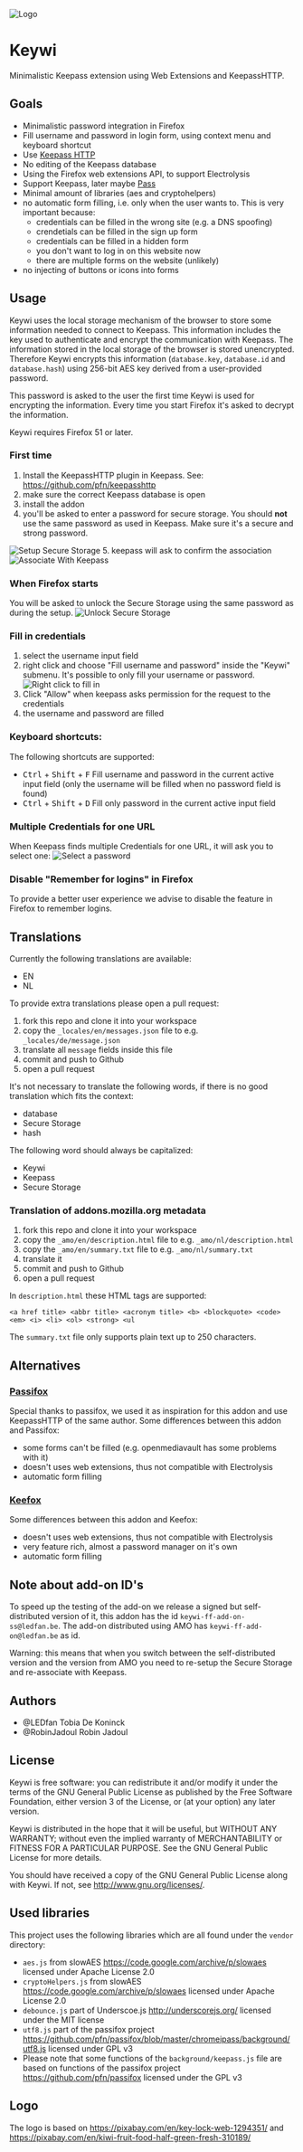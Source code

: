 ![Logo](icons/keywi-256.png)

Keywi
===

Minimalistic Keepass extension using Web Extensions and KeepassHTTP.

<!---
Description on addons.mozilla.org starts here.
-->

## Goals
 - Minimalistic password integration in Firefox
 - Fill username and password in login form, using context menu and keyboard shortcut
 - Use [Keepass HTTP](https://github.com/pfn/keepasshttp)
 - No editing of the Keepass database
 - Using the Firefox web extensions API, to support Electrolysis
 - Support Keepass, later maybe [Pass](https://www.passwordstore.org/)
 - Minimal amount of libraries (aes and cryptohelpers)
 - no automatic form filling, i.e. only when the user wants to. This is very important because:
   - credentials can be filled in the wrong site (e.g. a DNS spoofing)
   - crendetials can be filled in the sign up form
   - credentials can be filled in a hidden form
   - you don't want to log in on this website now
   - there are multiple forms on the website (unlikely)
 - no injecting of buttons or icons into forms

## Usage
Keywi uses the local storage mechanism of the browser to store some information needed to connect to Keepass. This information includes the key used to authenticate and encrypt the communication with Keepass. The information stored in the local storage of the browser is stored unencrypted.
Therefore Keywi encrypts this information (`database.key`, `database.id` and `database.hash`) using 256-bit AES key derived from a user-provided password.

This password is asked to the user the first time Keywi is used for encrypting the information. Every time you start Firefox it's asked to decrypt the information.

Keywi requires Firefox 51 or later.

### First time
 1. Install the KeepassHTTP plugin in Keepass. See: https://github.com/pfn/keepasshttp
 2. make sure the correct Keepass database is open
 3. install the addon
 4. you'll be asked to enter a password for secure storage. You should **not** use the same password as used in Keepass. Make sure it's a secure and strong password.

![Setup Secure Storage](.github/screenshots/setup-secure-storage.png)
 5. keepass will ask to confirm the association
![Associate With Keepass](.github/screenshots/associate.png)

### When Firefox starts
You will be asked to unlock the Secure Storage using the same password as during the setup.
![Unlock Secure Storage](.github/screenshots/unlock-secure-storage.png)

### Fill in credentials
 1. select the username input field
 2. right click and choose "Fill username and password" inside the "Keywi" submenu. It's possible to only fill your username or password.
![Right click to fill in](.github/screenshots/fill-context-menu.png)
 3. Click "Allow" when keepass asks permission for the request to the credentials
 4. the username and password are filled

### Keyboard shortcuts:
The following shortcuts are supported:
 - <kbd>Ctrl</kbd> + <kbd>Shift</kbd> + <kbd>F</kbd> Fill username and password in the current active input field (only the username will be filled when no password field is found)
 - <kbd>Ctrl</kbd> + <kbd>Shift</kbd> + <kbd>D</kbd> Fill only password in the current active input field

### Multiple Credentials for one URL
When Keepass finds multiple Credentials for one URL, it will ask you to select one:
![Select a password](.github/screenshots/multiple-credentials.png)

### Disable "Remember for logins" in Firefox
To provide a better user experience we advise to disable the feature in Firefox to remember logins.

<!---
Description on addons.mozilla.org ends here.
-->

## Translations
Currently the following translations are available:
 - EN
 - NL

To provide extra translations please open a pull request:
 1. fork this repo and clone it into your workspace
 2. copy the `_locales/en/messages.json` file to e.g. `_locales/de/message.json`
 3. translate all `message` fields inside this file
 4. commit and push to Github
 5. open a pull request

It's not necessary to translate the following words, if there is no good translation which fits the context:
 - database
 - Secure Storage
 - hash

The following word should always be capitalized:
 - Keywi
 - Keepass
 - Secure Storage

### Translation of addons.mozilla.org metadata
 1. fork this repo and clone it into your workspace
 2. copy the `_amo/en/description.html` file to e.g. `_amo/nl/description.html`
 2. copy the `_amo/en/summary.txt` file to e.g. `_amo/nl/summary.txt`
 3. translate it
 4. commit and push to Github
 5. open a pull request

In `description.html` these HTML tags are supported:
```
<a href title> <abbr title> <acronym title> <b> <blockquote> <code> <em> <i> <li> <ol> <strong> <ul
```

The `summary.txt` file only supports plain text up to 250 characters.



## Alternatives
### [Passifox](https://github.com/pfn/passifox)
Special thanks to passifox, we used it as inspiration for this addon and use KeepassHTTP of the same author.
Some differences between this addon and Passifox:
 - some forms can't be filled (e.g. openmediavault has some problems with it)
 - doesn't uses web extensions, thus not compatible with Electrolysis
 - automatic form filling



### [Keefox](http://keefox.org/)
Some differences between this addon and Keefox:
 - doesn't uses web extensions, thus not compatible with Electrolysis
 - very feature rich, almost a password manager on it's own
 - automatic form filling

## Note about add-on ID's
To speed up the testing of the add-on we release a signed but self-distributed version of it, this addon has the id `keywi-ff-add-on-ss@ledfan.be`. The add-on distributed using AMO has `keywi-ff-add-on@ledfan.be` as id.

Warning: this means that when you switch between the self-distributed version and the version from AMO you need to re-setup the Secure Storage and re-associate with Keepass.

## Authors
 - @LEDfan Tobia De Koninck
 - @RobinJadoul Robin Jadoul

## License
Keywi is free software: you can redistribute it and/or modify
it under the terms of the GNU General Public License as published by
the Free Software Foundation, either version 3 of the License, or
(at your option) any later version.

Keywi is distributed in the hope that it will be useful,
but WITHOUT ANY WARRANTY; without even the implied warranty of
MERCHANTABILITY or FITNESS FOR A PARTICULAR PURPOSE.  See the
GNU General Public License for more details.

You should have received a copy of the GNU General Public License
along with Keywi.  If not, see <http://www.gnu.org/licenses/>.


## Used libraries
This project uses the following libraries which are all found under the `vendor` directory:
 - `aes.js` from slowAES https://code.google.com/archive/p/slowaes licensed under Apache License 2.0
 - `cryptoHelpers.js` from slowAES https://code.google.com/archive/p/slowaes licensed under Apache License 2.0
 - `debounce.js` part of Underscoe.js http://underscorejs.org/ licensed under the MIT license
 - `utf8.js` part of the passifox project https://github.com/pfn/passifox/blob/master/chromeipass/background/utf8.js licensed under GPL v3
 - Please note that some functions of the `background/keepass.js` file are based on functions of the passifox project https://github.com/pfn/passifox licensed under the GPL v3

## Logo
The logo is based on https://pixabay.com/en/key-lock-web-1294351/ and https://pixabay.com/en/kiwi-fruit-food-half-green-fresh-310189/
